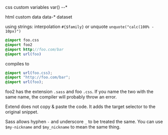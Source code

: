 css custom variables var()
--*

html custom data
data-*
dataset

using strings: interpolation `#{$family}` or unquote `unquote("calc(100% - 10px)")`


```sass
@import foo.css
@import foo2
@import http://foo.com/bar
@import url(foo)
```
compiles to
```css
@import url(foo.css);
@import "http://foo.com/bar";
@import url(foo);
```

foo2 has the extension `.sass` and foo `.css`. If you name the two with the same name, the compiler will probably throw an error.

Extend does not copy & paste the code. It adds the target selector to the original snippet.

Sass allows hyphen `-` and underscore `_` to be treated the same. You can use `$my-nickname` and `$my_nickname` to mean the same thing.